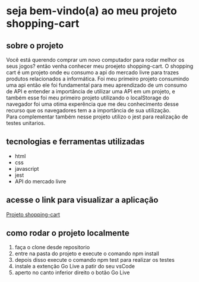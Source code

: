 # seja bem-vindo(a) ao meu projeto shopping-cart

## sobre o projeto
Você está querendo comprar um novo computador para rodar melhor os seus jogos? então venha conhecer meu proejeto shopping-cart. O shopping cart é um projeto 
onde eu consumo a api do mercado livre para trazes produtos relacionados a informática. Foi meu primeiro projeto consumindo uma api então ele foi fundamental para 
meu aprendizado de um consumo de API e entender a importância de utilizar uma API em um projeto, e também esse foi meu primeiro projeto utilizando o localStorage do
navegador foi uma otima experência que me deu conhecimento desse recurso que os navegadores tem a a importância de sua utilização. <br>
Para complementar também nesse projeto utilizo o jest para realização de testes unitarios.
## tecnologias e ferramentas utilizadas
* html
* css
* javascript
* jest
* API do mercado livre

## acesse o link para visualizar a aplicação
[Projeto shopping-cart](https://shopping-cart-zeta-three.vercel.app/)

## como rodar o projeto localmente
1. faça o clone desde repositorio 
2. entre na pasta do projeto e execute o comando npm install
3. depois disso execute o comando npm test para realizar os testes
4. instale a extenção Go Live a patir do seu vsCode
5. aperto no canto inferior direito o botão Go Live
